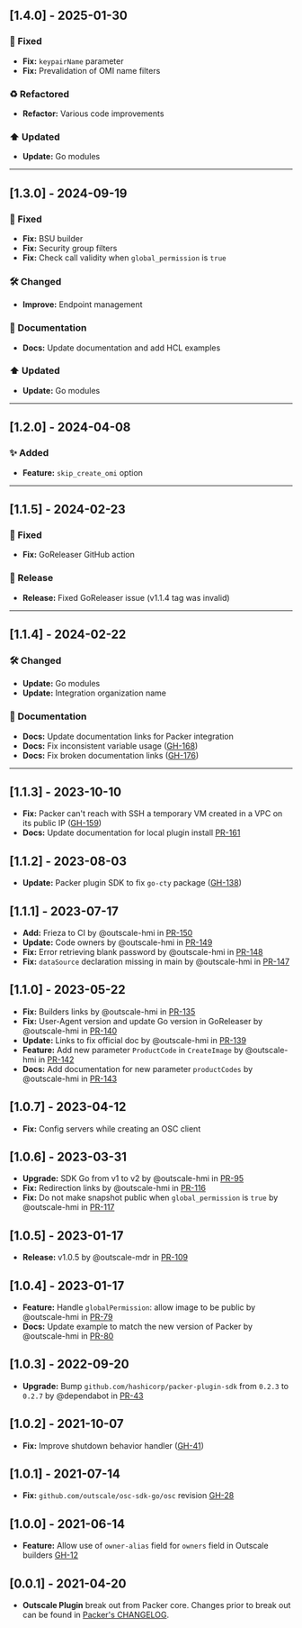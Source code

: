 ## [1.4.0] - 2025-01-30

### :bug: Fixed
- **Fix:** `keypairName` parameter
- **Fix:** Prevalidation of OMI name filters

### :recycle: Refactored
- **Refactor:** Various code improvements

### :arrow_up: Updated
- **Update:** Go modules

---

## [1.3.0] - 2024-09-19

### :bug: Fixed
- **Fix:** BSU builder
- **Fix:** Security group filters
- **Fix:** Check call validity when `global_permission` is `true`

### :hammer_and_wrench: Changed
- **Improve:** Endpoint management

### :memo: Documentation
- **Docs:** Update documentation and add HCL examples

### :arrow_up: Updated
- **Update:** Go modules

---

## [1.2.0] - 2024-04-08

### :sparkles: Added
- **Feature:** `skip_create_omi` option

---

## [1.1.5] - 2024-02-23

### :bug: Fixed
- **Fix:** GoReleaser GitHub action

### :bookmark: Release
- **Release:** Fixed GoReleaser issue (v1.1.4 tag was invalid)

---

## [1.1.4] - 2024-02-22

### :hammer_and_wrench: Changed
- **Update:** Go modules
- **Update:** Integration organization name

### :memo: Documentation
- **Docs:** Update documentation links for Packer integration
- **Docs:** Fix inconsistent variable usage ([GH-168](https://github.com/outscale/packer-plugin-outscale/issues/168))
- **Docs:** Fix broken documentation links ([GH-176](https://github.com/outscale/packer-plugin-outscale/issues/176))

---

## [1.1.3] - 2023-10-10
* **Fix:** Packer can't reach with SSH a temporary VM created in a VPC on its public IP ([GH-159](https://github.com/outscale/packer-plugin-outscale/issues/159))
* **Docs:** Update documentation for local plugin install [PR-161](https://github.com/outscale/packer-plugin-outscale/pull/161)

## [1.1.2] - 2023-08-03
* **Update:** Packer plugin SDK to fix `go-cty` package ([GH-138](https://github.com/outscale/packer-plugin-outscale/issues/138))

## [1.1.1] - 2023-07-17
* **Add:** Frieza to CI by @outscale-hmi in [PR-150](https://github.com/outscale/packer-plugin-outscale/pull/150)
* **Update:** Code owners by @outscale-hmi in [PR-149](https://github.com/outscale/packer-plugin-outscale/pull/149)
* **Fix:** Error retrieving blank password by @outscale-hmi in [PR-148](https://github.com/outscale/packer-plugin-outscale/pull/148)
* **Fix:** `dataSource` declaration missing in main by @outscale-hmi in [PR-147](https://github.com/outscale/packer-plugin-outscale/pull/147)

## [1.1.0] - 2023-05-22
* **Fix:** Builders links by @outscale-hmi in [PR-135](https://github.com/outscale/packer-plugin-outscale/pull/135)
* **Fix:** User-Agent version and update Go version in GoReleaser by @outscale-hmi in [PR-140](https://github.com/outscale/packer-plugin-outscale/pull/140)
* **Update:** Links to fix official doc by @outscale-hmi in [PR-139](https://github.com/outscale/packer-plugin-outscale/pull/139)
* **Feature:** Add new parameter `ProductCode` in `CreateImage` by @outscale-hmi in [PR-142](https://github.com/outscale/packer-plugin-outscale/pull/142)
* **Docs:** Add documentation for new parameter `productCodes` by @outscale-hmi in [PR-143](https://github.com/outscale/packer-plugin-outscale/pull/143)

## [1.0.7] - 2023-04-12
* **Fix:** Config servers while creating an OSC client

## [1.0.6] - 2023-03-31
* **Upgrade:** SDK Go from v1 to v2 by @outscale-hmi in [PR-95](https://github.com/outscale/packer-plugin-outscale/pull/95)
* **Fix:** Redirection links by @outscale-hmi in [PR-116](https://github.com/outscale/packer-plugin-outscale/pull/116)
* **Fix:** Do not make snapshot public when `global_permission` is `true` by @outscale-hmi in [PR-117](https://github.com/outscale/packer-plugin-outscale/pull/117)

## [1.0.5] - 2023-01-17
* **Release:** v1.0.5 by @outscale-mdr in [PR-109](https://github.com/outscale/packer-plugin-outscale/pull/109)

## [1.0.4] - 2023-01-17
* **Feature:** Handle `globalPermission`: allow image to be public by @outscale-hmi in [PR-79](https://github.com/outscale/packer-plugin-outscale/pull/79)
* **Docs:** Update example to match the new version of Packer by @outscale-hmi in [PR-80](https://github.com/outscale/packer-plugin-outscale/pull/80)

## [1.0.3] - 2022-09-20
* **Upgrade:** Bump `github.com/hashicorp/packer-plugin-sdk` from `0.2.3` to `0.2.7` by @dependabot in [PR-43](https://github.com/outscale/packer-plugin-outscale/pull/43)

## [1.0.2] - 2021-10-07
* **Fix:** Improve shutdown behavior handler ([GH-41](https://github.com/outscale/packer-plugin-outscale/issues/41))

## [1.0.1] - 2021-07-14
* **Fix:** `github.com/outscale/osc-sdk-go/osc` revision [GH-28](https://github.com/outscale/packer-plugin-outscale/issues/28)

## [1.0.0] - 2021-06-14
* **Feature:** Allow use of `owner-alias` field for `owners` field in Outscale builders [GH-12](https://github.com/outscale/packer-plugin-outscale/issues/12)

## [0.0.1] - 2021-04-20
* **Outscale Plugin** break out from Packer core. Changes prior to break out can be found in [Packer's CHANGELOG](https://github.com/hashicorp/packer/blob/master/CHANGELOG.md).